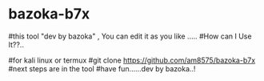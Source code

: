 # bazoka-b7x
#this tool "dev by bazoka" , You can edit it as you like .....
#How can I Use It??..

#for kali linux or termux 
#git clone https://github.com/am8575/bazoka-b7x
#next steps are in the tool
#have fun......dev by bazoka..!
